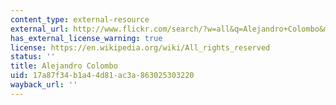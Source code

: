 ```yaml
---
content_type: external-resource
external_url: http://www.flickr.com/search/?w=all&q=Alejandro+Colombo&m=text
has_external_license_warning: true
license: https://en.wikipedia.org/wiki/All_rights_reserved
status: ''
title: Alejandro Colombo
uid: 17a87f34-b1a4-4d81-ac3a-863025303220
wayback_url: ''
---
```

